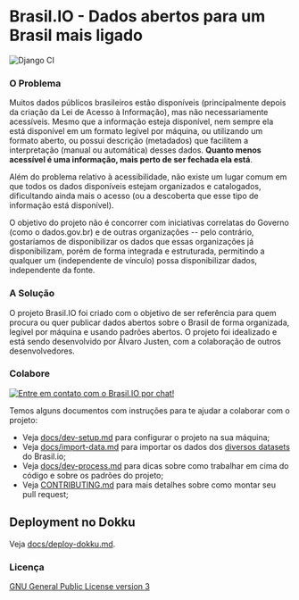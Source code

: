# Brasil.IO - Dados abertos para um Brasil mais ligado

![Django CI](https://github.com/turicas/brasil.io/workflows/Django%20CI/badge.svg)

### O Problema

Muitos dados públicos brasileiros estão disponíveis (principalmente depois da
criação da Lei de Acesso à Informação), mas não necessariamente acessíveis.
Mesmo que a informação esteja disponível, nem sempre ela está disponível em um
formato legível por máquina, ou utilizando um formato aberto, ou possui
descrição (metadados) que facilitem a interpretação (manual ou automática)
desses dados. **Quanto menos acessível é uma informação, mais perto de ser
fechada ela está**.

Além do problema relativo à acessibilidade, não existe um lugar comum em que
todos os dados disponíveis estejam organizados e catalogados, dificultando
ainda mais o acesso (ou a descoberta que esse tipo de informação está
disponível).

O objetivo do projeto não é concorrer com iniciativas correlatas do Governo
(como o dados.gov.br) e de outras organizações -- pelo contrário, gostaríamos
de disponibilizar os dados que essas organizações já disponibilizam, porém de
forma integrada e estruturada, permitindo a qualquer um (independente de
vínculo) possa disponibilizar dados, independente da fonte.


### A Solução

O projeto Brasil.IO foi criado com o objetivo de ser referência para quem
procura ou quer publicar dados abertos sobre o Brasil de forma organizada,
legível por máquina e usando padrões abertos. O projeto foi idealizado e está
sendo desenvolvido por Álvaro Justen, com a colaboração de outros
desenvolvedores.


### Colabore

[![Entre em contato com o Brasil.IO por chat!](docs/chat-banner.png)](https://chat.brasil.io/)

Temos alguns documentos com instruções para te ajudar a colaborar com o projeto:

- Veja [docs/dev-setup.md](docs/dev-setup.md) para configurar o projeto na sua máquina;
- Veja [docs/import-data.md](docs/import-data.md) para importar os dados dos [diversos datasets](https://brasil.io/datasets/) do Brasil.io;
- Veja [docs/dev-process.md](docs/dev-process.md) para dicas sobre como trabalhar em cima do código e sobre os padrões do projeto;
- Veja [CONTRIBUTING.md](CONTRIBUTING.md) para mais detalhes sobre como montar seu pull request;

## Deployment no Dokku

Veja [docs/deploy-dokku.md](docs/deploy-dokku.md).


### Licença

[GNU General Public License version 3](https://www.gnu.org/licenses/gpl.html)
